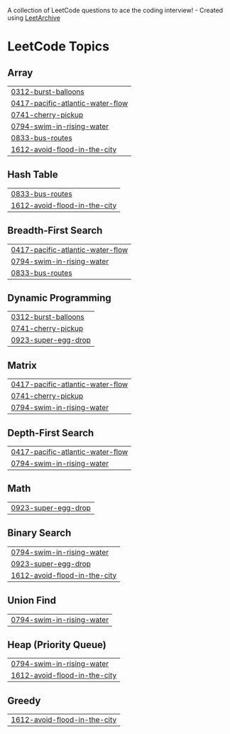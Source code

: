 A collection of LeetCode questions to ace the coding interview! - Created using [LeetArchive](https://github.com/anujlunawat/LeetArchive)


<!---LeetCode Topics Start-->
# LeetCode Topics
## Array
|  |
| ------- |
| [0312-burst-balloons](https://github.com/rohit-b04/dsa-vault/tree/main/LeetCode/0312-burst-balloons) |
| [0417-pacific-atlantic-water-flow](https://github.com/rohit-b04/dsa-vault/tree/main/LeetCode/0417-pacific-atlantic-water-flow) |
| [0741-cherry-pickup](https://github.com/rohit-b04/dsa-vault/tree/main/LeetCode/0741-cherry-pickup) |
| [0794-swim-in-rising-water](https://github.com/rohit-b04/dsa-vault/tree/main/LeetCode/0794-swim-in-rising-water) |
| [0833-bus-routes](https://github.com/rohit-b04/dsa-vault/tree/main/LeetCode/0833-bus-routes) |
| [1612-avoid-flood-in-the-city](https://github.com/rohit-b04/dsa-vault/tree/main/LeetCode/1612-avoid-flood-in-the-city) |
## Hash Table
|  |
| ------- |
| [0833-bus-routes](https://github.com/rohit-b04/dsa-vault/tree/main/LeetCode/0833-bus-routes) |
| [1612-avoid-flood-in-the-city](https://github.com/rohit-b04/dsa-vault/tree/main/LeetCode/1612-avoid-flood-in-the-city) |
## Breadth-First Search
|  |
| ------- |
| [0417-pacific-atlantic-water-flow](https://github.com/rohit-b04/dsa-vault/tree/main/LeetCode/0417-pacific-atlantic-water-flow) |
| [0794-swim-in-rising-water](https://github.com/rohit-b04/dsa-vault/tree/main/LeetCode/0794-swim-in-rising-water) |
| [0833-bus-routes](https://github.com/rohit-b04/dsa-vault/tree/main/LeetCode/0833-bus-routes) |
## Dynamic Programming
|  |
| ------- |
| [0312-burst-balloons](https://github.com/rohit-b04/dsa-vault/tree/main/LeetCode/0312-burst-balloons) |
| [0741-cherry-pickup](https://github.com/rohit-b04/dsa-vault/tree/main/LeetCode/0741-cherry-pickup) |
| [0923-super-egg-drop](https://github.com/rohit-b04/dsa-vault/tree/main/LeetCode/0923-super-egg-drop) |
## Matrix
|  |
| ------- |
| [0417-pacific-atlantic-water-flow](https://github.com/rohit-b04/dsa-vault/tree/main/LeetCode/0417-pacific-atlantic-water-flow) |
| [0741-cherry-pickup](https://github.com/rohit-b04/dsa-vault/tree/main/LeetCode/0741-cherry-pickup) |
| [0794-swim-in-rising-water](https://github.com/rohit-b04/dsa-vault/tree/main/LeetCode/0794-swim-in-rising-water) |
## Depth-First Search
|  |
| ------- |
| [0417-pacific-atlantic-water-flow](https://github.com/rohit-b04/dsa-vault/tree/main/LeetCode/0417-pacific-atlantic-water-flow) |
| [0794-swim-in-rising-water](https://github.com/rohit-b04/dsa-vault/tree/main/LeetCode/0794-swim-in-rising-water) |
## Math
|  |
| ------- |
| [0923-super-egg-drop](https://github.com/rohit-b04/dsa-vault/tree/main/LeetCode/0923-super-egg-drop) |
## Binary Search
|  |
| ------- |
| [0794-swim-in-rising-water](https://github.com/rohit-b04/dsa-vault/tree/main/LeetCode/0794-swim-in-rising-water) |
| [0923-super-egg-drop](https://github.com/rohit-b04/dsa-vault/tree/main/LeetCode/0923-super-egg-drop) |
| [1612-avoid-flood-in-the-city](https://github.com/rohit-b04/dsa-vault/tree/main/LeetCode/1612-avoid-flood-in-the-city) |
## Union Find
|  |
| ------- |
| [0794-swim-in-rising-water](https://github.com/rohit-b04/dsa-vault/tree/main/LeetCode/0794-swim-in-rising-water) |
## Heap (Priority Queue)
|  |
| ------- |
| [0794-swim-in-rising-water](https://github.com/rohit-b04/dsa-vault/tree/main/LeetCode/0794-swim-in-rising-water) |
| [1612-avoid-flood-in-the-city](https://github.com/rohit-b04/dsa-vault/tree/main/LeetCode/1612-avoid-flood-in-the-city) |
## Greedy
|  |
| ------- |
| [1612-avoid-flood-in-the-city](https://github.com/rohit-b04/dsa-vault/tree/main/LeetCode/1612-avoid-flood-in-the-city) |
<!---LeetCode Topics End-->